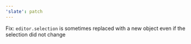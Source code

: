 ```yaml
---
'slate': patch
---
```


Fix: `editor.selection` is sometimes replaced with a new object even if the selection did not change
